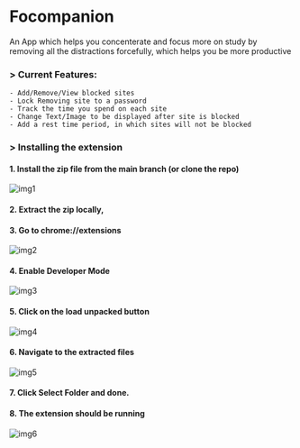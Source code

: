 # Focompanion
An App which helps you concenterate and focus more on study by removing all the distractions forcefully, which helps you be more productive

### > Current Features: 

    - Add/Remove/View blocked sites
    - Lock Removing site to a password
    - Track the time you spend on each site
    - Change Text/Image to be displayed after site is blocked
    - Add a rest time period, in which sites will not be blocked

### > Installing the extension
#### 1. Install the zip file from the main branch (or clone the repo)
 ![img1](https://user-images.githubusercontent.com/63640902/130461066-d6d04eec-e758-4350-9c98-2e89f9aea9db.PNG)
#### 2. Extract the zip locally,
#### 3. Go to chrome://extensions
![img2](https://user-images.githubusercontent.com/63640902/130461164-e48dd801-19a8-41b4-bc54-2f59bc0cba8d.PNG)
#### 4. Enable Developer Mode 
![img3](https://user-images.githubusercontent.com/63640902/130461383-a41eb20e-7860-40fa-bf04-3389e449cfee.PNG)
#### 5. Click on the load unpacked button 
![img4](https://user-images.githubusercontent.com/63640902/130461566-40f1d3c3-7878-42c5-9a08-5bcbbb66940a.PNG)
#### 6. Navigate to the extracted files 
![img5](https://user-images.githubusercontent.com/63640902/130461754-3ffde112-782b-4310-8f8b-3d11fb8a2ef1.PNG)
#### 7. Click Select Folder and done.
#### 8. The extension should be running 
![img6](https://user-images.githubusercontent.com/63640902/130461936-fddceb61-3f3f-4f92-bdd2-a5cf8a3e0895.PNG)    
